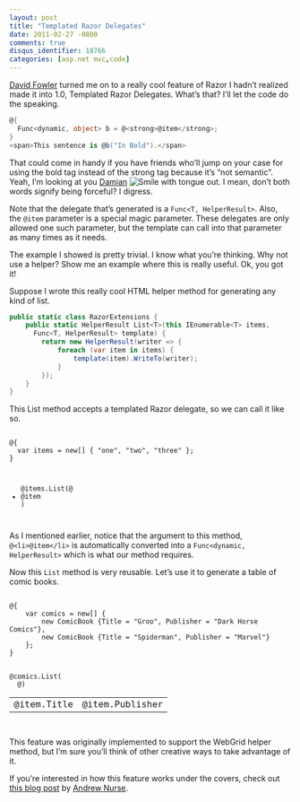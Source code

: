 ```yaml
---
layout: post
title: "Templated Razor Delegates"
date: 2011-02-27 -0800
comments: true
disqus_identifier: 18766
categories: [asp.net mvc,code]
---
```

[David Fowler](http://weblogs.asp.net/davidfowler/ "Fowler's Blog")
turned me on to a really cool feature of Razor I hadn’t realized made it
into 1.0, Templated Razor Delegates. What’s that? I’ll let the code do
the speaking.

```csharp
@{
  Func<dynamic, object> b = @<strong>@item</strong>;
}
<span>This sentence is @b("In Bold").</span>
```

That could come in handy if you have friends who’ll jump on your case
for using the bold tag instead of the strong tag because it’s “not
semantic”. Yeah, I’m looking at you
[Damian](http://damianedwards.wordpress.com/ "Damian") ![Smile with
tongue
out](http://haacked.com/images/haacked_com/Windows-Live-Writer/Templated-Razor-Delegates_C83C/wlEmoticon-smilewithtongueout_2.png).
I mean, don’t both words signify being forceful? I digress.

Note that the delegate that’s generated is a `Func<T, HelperResult>`.
Also, the `@item` parameter is a special magic parameter. These
delegates are only allowed one such parameter, but the template can call
into that parameter as many times as it needs.

The example I showed is pretty trivial. I know what you’re thinking. Why
not use a helper? Show me an example where this is really useful. Ok,
you got it!

Suppose I wrote this really cool HTML helper method for generating any
kind of list.

```csharp
public static class RazorExtensions {
    public static HelperResult List<T>(this IEnumerable<T> items, 
      Func<T, HelperResult> template) {
        return new HelperResult(writer => {
            foreach (var item in items) {
                template(item).WriteTo(writer);
            }
        });
    }
}
```

This List method accepts a templated Razor delegate, so we can call it
like so.

<pre><code>
@{
  var items = new[] { "one", "two", "three" };
}

<ul>
@items.List(@<li>@item</li>)
</ul>
</code></pre>

As I mentioned earlier, notice that the argument to this method,
`@<li>@item</li>` is automatically converted into a
`Func<dynamic, HelperResult>` which is what our method requires.

Now this `List` method is very reusable. Let’s use it to generate a
table of comic books.

<pre><code>
@{
    var comics = new[] { 
        new ComicBook {Title = "Groo", Publisher = "Dark Horse Comics"},
        new ComicBook {Title = "Spiderman", Publisher = "Marvel"}
    };
}

<table>
@comics.List(
  @<tr>
    <td>@item.Title</td>
    <td>@item.Publisher</td>
  </tr>)
</table>
</code></pre>

This feature was originally implemented to support the WebGrid helper
method, but I’m sure you’ll think of other creative ways to take
advantage of it.

If you’re interested in how this feature works under the covers, check
out [this blog
post](http://vibrantcode.com/blog/2010/8/2/inside-razor-part-3-templates.html/ "Insider Razor Templates Part 3")
by [Andrew Nurse](http://vibrantcode.com/blog/ "met friend co-worker").

